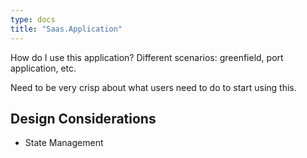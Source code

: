 ```yaml
---
type: docs
title: "Saas.Application"
---
```



How do I use this application? Different scenarios: greenfield, port application, etc.

Need to be very crisp about what users need to do to start using this. 

## Design Considerations
- State Management